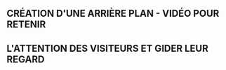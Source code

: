 ## CRÉATION D'UNE ARRIÈRE PLAN - VIDÉO POUR RETENIR
## L'ATTENTION DES VISITEURS ET GIDER LEUR REGARD

